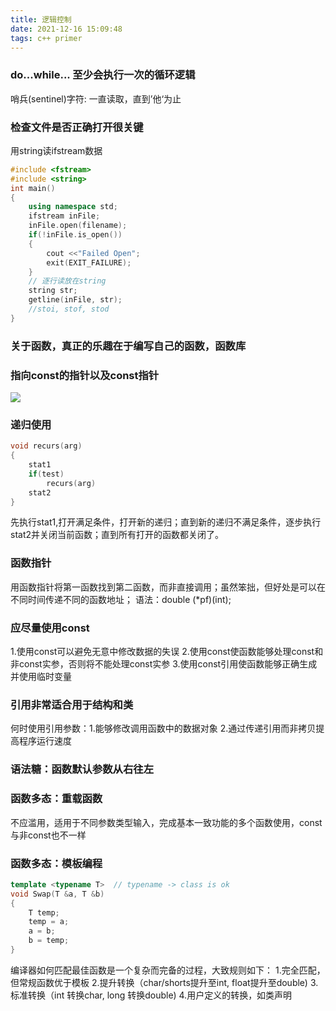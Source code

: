 ```yaml
---
title: 逻辑控制
date: 2021-12-16 15:09:48
tags: c++ primer
---
```


### do...while... 至少会执行一次的循环逻辑

哨兵(sentinel)字符: 一直读取，直到’他‘为止

### 检查文件是否正确打开很关键
用string读ifstream数据
``` cpp
#include <fstream>
#include <string>
int main()
{
    using namespace std;
    ifstream inFile;
    inFile.open(filename);
    if(!inFile.is_open())
    {
        cout <<"Failed Open";
        exit(EXIT_FAILURE);
    }
    // 逐行读放在string
    string str;
    getline(inFile, str);
    //stoi, stof, stod 
}
```


### 关于函数，真正的乐趣在于编写自己的函数，函数库

### 指向const的指针以及const指针
![](/images/12_17_1.png)


### 递归使用
``` cpp
void recurs(arg)
{
    stat1
    if(test)
        recurs(arg)
    stat2
}
```
先执行stat1,打开满足条件，打开新的递归；直到新的递归不满足条件，逐步执行stat2并关闭当前函数；直到所有打开的函数都关闭了。

### 函数指针
用函数指针将第一函数找到第二函数，而非直接调用；虽然笨拙，但好处是可以在不同时间传递不同的函数地址；
语法：double (*pf)(int);

### 应尽量使用const
1.使用const可以避免无意中修改数据的失误
2.使用const使函数能够处理const和非const实参，否则将不能处理const实参
3.使用const引用使函数能够正确生成并使用临时变量

### 引用非常适合用于**结构和类**
何时使用引用参数：1.能够修改调用函数中的数据对象 2.通过传递引用而非拷贝提高程序运行速度

### 语法糖：函数默认参数从右往左


### 函数多态：重载函数
不应滥用，适用于不同参数类型输入，完成基本一致功能的多个函数使用，const与非const也不一样

### 函数多态：模板编程
``` cpp
template <typename T>  // typename -> class is ok
void Swap(T &a, T &b)
{
    T temp;
    temp = a;
    a = b;
    b = temp;
}

```
编译器如何匹配最佳函数是一个复杂而完备的过程，大致规则如下：
1.完全匹配，但常规函数优于模板
2.提升转换（char/shorts提升至int, float提升至double)
3.标准转换（int 转换char, long 转换double)
4.用户定义的转换，如类声明

